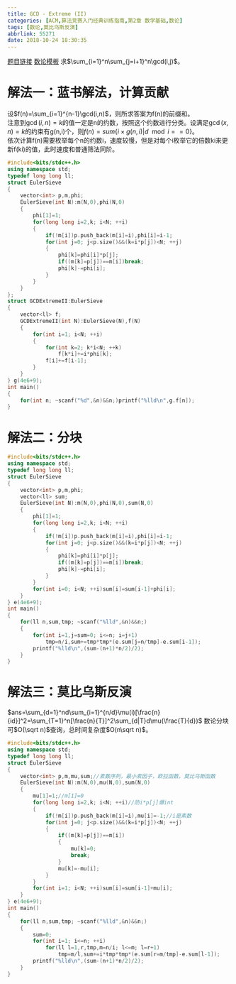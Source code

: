 ```yaml
---
title: GCD - Extreme (II)
categories: [ACM,算法竞赛入门经典训练指南,第2章 数学基础,数论]
tags: [数论,莫比乌斯反演]
abbrlink: 55271
date: 2018-10-24 18:30:35
---
```

[题目链接](https://vjudge.net/problem/UVA-11426)
[数论模板](https://github.com/wu-kan/ACM_Template/tree/master/数论)
求$\sum_{i=1}^n\sum_{j=i+1}^n\gcd(i,j)$。
# 解法一：蓝书解法，计算贡献
设$f(n)=\sum_{i=1}^{n-1}\gcd(i,n)$，则所求答案为f(n)的前缀和。  
注意到$\gcd(i,n)=k$的值一定是n的约数，按照这个约数进行分类。设满足$\gcd(x,n)=k$的约束有g(n,i)个，则$f(n)=sum\{i\times g(n,i)|d\mod i==0\}$。  
依次计算f(n)需要枚举每个n的约数i，速度较慢，但是对每个i枚举它的倍数ki来更新f(ki)的值，此时速度和普通筛法同阶。
```cpp
#include<bits/stdc++.h>
using namespace std;
typedef long long ll;
struct EulerSieve
{
	vector<int> p,m,phi;
	EulerSieve(int N):m(N,0),phi(N,0)
	{
		phi[1]=1;
		for(long long i=2,k; i<N; ++i)
		{
			if(!m[i])p.push_back(m[i]=i),phi[i]=i-1;
			for(int j=0; j<p.size()&&(k=i*p[j])<N; ++j)
			{
				phi[k]=phi[i]*p[j];
				if((m[k]=p[j])==m[i])break;
				phi[k]-=phi[i];
			}
		}
	}
};
struct GCDExtremeII:EulerSieve
{
	vector<ll> f;
	GCDExtremeII(int N):EulerSieve(N),f(N)
	{
		for(int i=1; i<N; ++i)
		{
			for(int k=2; k*i<N; ++k)
				f[k*i]+=i*phi[k];
			f[i]+=f[i-1];
		}
	}
} g(4e6+9);
int main()
{
	for(int n; ~scanf("%d",&n)&&n;)printf("%lld\n",g.f[n]);
}
```
# 解法二：分块
```cpp
#include<bits/stdc++.h>
using namespace std;
typedef long long ll;
struct EulerSieve
{
	vector<int> p,m,phi;
	vector<ll> sum;
	EulerSieve(int N):m(N,0),phi(N,0),sum(N,0)
	{
		phi[1]=1;
		for(long long i=2,k; i<N; ++i)
		{
			if(!m[i])p.push_back(m[i]=i),phi[i]=i-1;
			for(int j=0; j<p.size()&&(k=i*p[j])<N; ++j)
			{
				phi[k]=phi[i]*p[j];
				if((m[k]=p[j])==m[i])break;
				phi[k]-=phi[i];
			}
		}
		for(int i=0; i<N; ++i)sum[i]=sum[i-1]+phi[i];
	}
} e(4e6+9);
int main()
{
	for(ll n,sum,tmp; ~scanf("%lld",&n)&&n;)
	{
		for(int i=1,j=sum=0; i<=n; i=j+1)
			tmp=n/i,sum+=tmp*tmp*(e.sum[j=n/tmp]-e.sum[i-1]);
		printf("%lld\n",(sum-(n+1)*n/2)/2);
	}
}
```
# 解法三：莫比乌斯反演
$ans=\sum_{d=1}^nd\sum_{i=1}^{n/d}\mu(i)[\frac{n}{id}]^2=\sum_{T=1}^n[\frac{n}{T}]^2\sum_{d|T}d\mu(\frac{T}{d})$
数论分块可$O(\sqrt n)$查询，总时间复杂度$O(n\sqrt n)$。
```cpp
#include<bits/stdc++.h>
using namespace std;
typedef long long ll;
struct EulerSieve
{
	vector<int> p,m,mu,sum;//素数序列，最小素因子，欧拉函数，莫比乌斯函数
	EulerSieve(int N):m(N,0),mu(N,0),sum(N,0)
	{
		mu[1]=1;//m[1]=0
		for(long long i=2,k; i<N; ++i)//防i*p[j]爆int
		{
			if(!m[i])p.push_back(m[i]=i),mu[i]=-1;//i是素数
			for(int j=0; j<p.size()&&(k=i*p[j])<N; ++j)
			{
				if((m[k]=p[j])==m[i])
				{
					mu[k]=0;
					break;
				}
				mu[k]=-mu[i];
			}
		}
		for(int i=1; i<N; ++i)sum[i]=sum[i-1]+mu[i];
	}
} e(4e6+9);
int main()
{
	for(ll n,sum,tmp; ~scanf("%lld",&n)&&n;)
	{
		sum=0;
		for(int i=1; i<=n; ++i)
			for(ll l=1,r,tmp,m=n/i; l<=m; l=r+1)
				tmp=m/l,sum+=i*tmp*tmp*(e.sum[r=m/tmp]-e.sum[l-1]);
		printf("%lld\n",(sum-(n+1)*n/2)/2);
	}
}
```